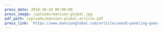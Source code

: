 ```yaml
---
press_date: 2018-10-24 00:00:00
press_image: /uploads/manison-global.jpg
pdf_path: /uploads/mansion-global-article.pdf
press_link: 'https://www.mansionglobal.com/articles/wood-paneling-goes-luxe-112271'
---
```


